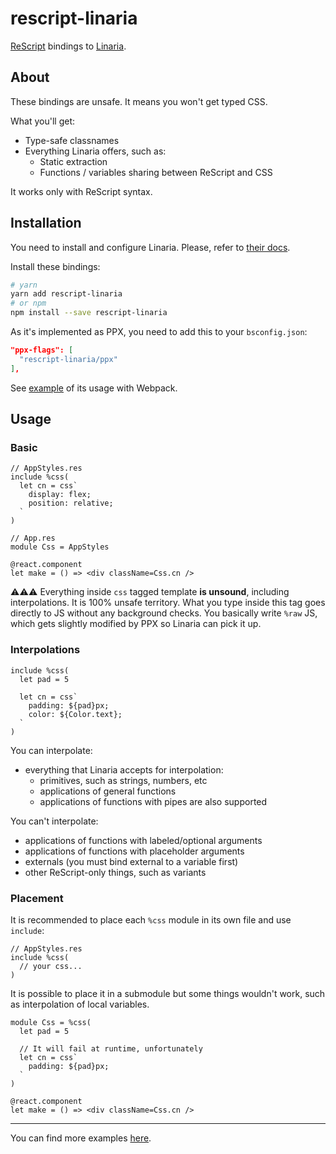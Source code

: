 # rescript-linaria

[ReScript](https://rescript-lang.org) bindings to [Linaria](https://github.com/callstack/linaria).

## About
These bindings are unsafe. It means you won't get typed CSS.

What you'll get:
- Type-safe classnames
- Everything Linaria offers, such as:
  - Static extraction
  - Functions / variables sharing between ReScript and CSS

It works only with ReScript syntax.

## Installation
You need to install and configure Linaria. Please, refer to [their docs](https://github.com/callstack/linaria#installation).

Install these bindings:

```sh
# yarn
yarn add rescript-linaria
# or npm
npm install --save rescript-linaria
```

As it's implemented as PPX, you need to add this to your `bsconfig.json`:

```json
"ppx-flags": [
  "rescript-linaria/ppx"
],
```

See [example](./examples) of its usage with Webpack.

## Usage

### Basic

```rescript
// AppStyles.res
include %css(
  let cn = css`
    display: flex;
    position: relative;
  `
)

// App.res
module Css = AppStyles

@react.component
let make = () => <div className=Css.cn />
```

⚠️⚠️⚠️ Everything inside `css` tagged template **is unsound**, including interpolations. It is 100% unsafe territory. What you type inside this tag goes directly to JS without any background checks. You basically write `%raw` JS, which gets slightly modified by PPX so Linaria can pick it up.


### Interpolations
```rescript
include %css(
  let pad = 5

  let cn = css`
    padding: ${pad}px;
    color: ${Color.text};
  `
)
```

You can interpolate:
- everything that Linaria accepts for interpolation:
  - primitives, such as strings, numbers, etc
  - applications of general functions
  - applications of functions with pipes are also supported

You can't interpolate:
- applications of functions with labeled/optional arguments
- applications of functions with placeholder arguments
- externals (you must bind external to a variable first)
- other ReScript-only things, such as variants

### Placement
It is recommended to place each `%css` module in its own file and use `include`:

```rescript
// AppStyles.res
include %css(
  // your css...
)
```

It is possible to place it in a submodule but some things wouldn't work, such as interpolation of local variables.

```rescript
module Css = %css(
  let pad = 5

  // It will fail at runtime, unfortunately
  let cn = css`
    padding: ${pad}px;
  `
)

@react.component
let make = () => <div className=Css.cn />
```

---
You can find more examples [here](./examples).
